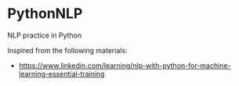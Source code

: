 # PythonNLP
NLP practice in Python

Inspired from the following materials:
-  https://www.linkedin.com/learning/nlp-with-python-for-machine-learning-essential-training